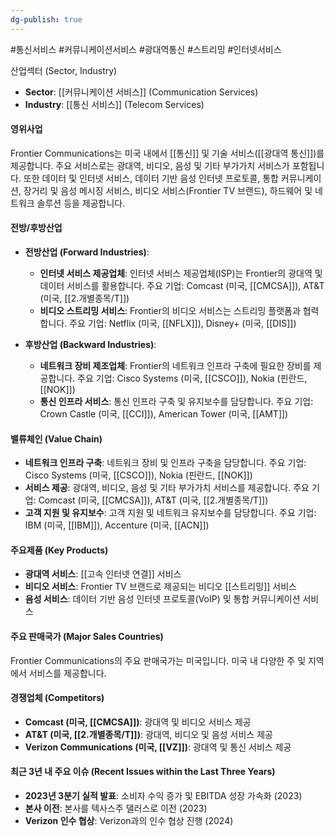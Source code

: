 ```yaml
---
dg-publish: true
---
```

#통신서비스 #커뮤니케이션서비스 #광대역통신 #스트리밍 #인터넷서비스


산업섹터 (Sector, Industry)

- **Sector**: [[커뮤니케이션 서비스]] (Communication Services)
- **Industry**: [[통신 서비스]] (Telecom Services)

#### 영위사업

Frontier Communications는 미국 내에서 [[통신]] 및 기술 서비스([[광대역 통신]])를 제공합니다. 주요 서비스로는 광대역, 비디오, 음성 및 기타 부가가치 서비스가 포함됩니다. 또한 데이터 및 인터넷 서비스, 데이터 기반 음성 인터넷 프로토콜, 통합 커뮤니케이션, 장거리 및 음성 메시징 서비스, 비디오 서비스(Frontier TV 브랜드), 하드웨어 및 네트워크 솔루션 등을 제공합니다.

#### 전방/후방산업 

- **전방산업 (Forward Industries)**:
    
    - **인터넷 서비스 제공업체**: 인터넷 서비스 제공업체(ISP)는 Frontier의 광대역 및 데이터 서비스를 활용합니다. 주요 기업: Comcast (미국, [[CMCSA]]), AT&T (미국, [[2.개별종목/T]])
    - **비디오 스트리밍 서비스**: Frontier의 비디오 서비스는 스트리밍 플랫폼과 협력합니다. 주요 기업: Netflix (미국, [[NFLX]]), Disney+ (미국, [[DIS]])

- **후방산업 (Backward Industries)**:
    
    - **네트워크 장비 제조업체**: Frontier의 네트워크 인프라 구축에 필요한 장비를 제공합니다. 주요 기업: Cisco Systems (미국, [[CSCO]]), Nokia (핀란드, [[NOK]])
    - **통신 인프라 서비스**: 통신 인프라 구축 및 유지보수를 담당합니다. 주요 기업: Crown Castle (미국, [[CCI]]), American Tower (미국, [[AMT]])

#### 밸류체인 (Value Chain)

- **네트워크 인프라 구축**: 네트워크 장비 및 인프라 구축을 담당합니다. 주요 기업: Cisco Systems (미국, [[CSCO]]), Nokia (핀란드, [[NOK]])
- **서비스 제공**: 광대역, 비디오, 음성 및 기타 부가가치 서비스를 제공합니다. 주요 기업: Comcast (미국, [[CMCSA]]), AT&T (미국, [[2.개별종목/T]])
- **고객 지원 및 유지보수**: 고객 지원 및 네트워크 유지보수를 담당합니다. 주요 기업: IBM (미국, [[IBM]]), Accenture (미국, [[ACN]])

#### 주요제품 (Key Products)

- **광대역 서비스**: [[고속 인터넷 연결]] 서비스
- **비디오 서비스**: Frontier TV 브랜드로 제공되는 비디오 [[스트리밍]] 서비스
- **음성 서비스**: 데이터 기반 음성 인터넷 프로토콜(VoIP) 및 통합 커뮤니케이션 서비스

#### 주요 판매국가 (Major Sales Countries)

Frontier Communications의 주요 판매국가는 미국입니다. 미국 내 다양한 주 및 지역에서 서비스를 제공합니다.

#### 경쟁업체 (Competitors)

- **Comcast (미국, [[CMCSA]])**: 광대역 및 비디오 서비스 제공
- **AT&T (미국, [[2.개별종목/T]])**: 광대역, 비디오 및 음성 서비스 제공
- **Verizon Communications (미국, [[VZ]])**: 광대역 및 통신 서비스 제공

#### 최근 3년 내 주요 이슈 (Recent Issues within the Last Three Years)

- **2023년 3분기 실적 발표**: 소비자 수익 증가 및 EBITDA 성장 가속화 (2023)
- **본사 이전**: 본사를 텍사스주 댈러스로 이전 (2023)
- **Verizon 인수 협상**: Verizon과의 인수 협상 진행 (2024)